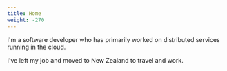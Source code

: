 ```yaml
---
title: Home
weight: -270
---
```


I'm a software developer who has primarily worked on distributed services running in the cloud.

I've left my job and moved to New Zealand to travel and work.